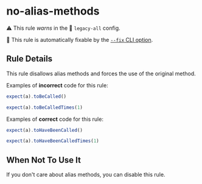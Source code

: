 # no-alias-methods

⚠️ This rule _warns_ in the 💾 `legacy-all` config.

🔧 This rule is automatically fixable by the [`--fix` CLI option](https://eslint.org/docs/latest/user-guide/command-line-interface#--fix).

<!-- end auto-generated rule header -->


## Rule Details

This rule disallows alias methods and forces the use of the original method.

Examples of **incorrect** code for this rule:

```js
expect(a).toBeCalled()
```

```js
expect(a).toBeCalledTimes(1)
```


Examples of **correct** code for this rule:

```js
expect(a).toHaveBeenCalled()
```

```js
expect(a).toHaveBeenCalledTimes(1)
```

## When Not To Use It

If you don't care about alias methods, you can disable this rule.
